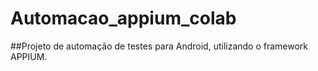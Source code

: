 # Automacao_appium_colab
##Projeto de automação de testes para Android, utilizando o framework APPIUM.

